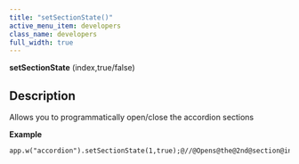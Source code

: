 ```yaml
---
title: "setSectionState()"
active_menu_item: developers
class_name: developers
full_width: true
---
```



**setSectionState** (index,true/false)

## Description

Allows you to programmatically open/close the accordion sections

**Example**

    app.w("accordion").setSectionState(1,true);@//@Opens@the@2nd@section@in@the@container
   
